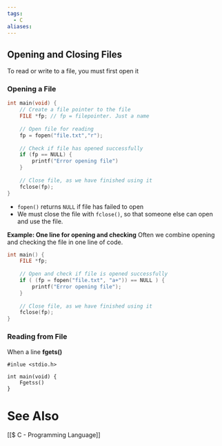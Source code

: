 ```yaml
---
tags:
  - C
aliases:
---
```

## Opening and Closing Files
To read or write to a file, you must first open it

### Opening a File
```c showlinenumbers
int main(void) {
	// Create a file pointer to the file
	FILE *fp; // fp = filepointer. Just a name
	
	// Open file for reading
	fp = fopen("file.txt","r");
	
	// Check if file has opened successfully
	if (fp == NULL) {
		printf("Error opening file")
	}
	
	// Close file, as we have finished using it
	fclose(fp); 
}
```
- `fopen()` returns `NULL` if file has failed to open
- We must close the file with `fclose()`, so that someone else can open and use the file.

**Example: One line for opening and checking**
Often we combine opening and checking the file in one line of code.
```c showlinenumbers
int main() {
	FILE *fp;
	
	// Open and check if file is opened successfully
	if ( (fp = fopen("file.txt", "a+")) == NULL ) {
		printf("Error opening file");
	}
	
	// Close file, as we have finished using it
	fclose(fp);
}
```

### Reading from File
When a line
**fgets()**
```cshowlinenumb
#inlue <stdio.h>

int main(void) {
	Fgetss()
}
```
  
# See Also
[[$ C - Programming Language]]